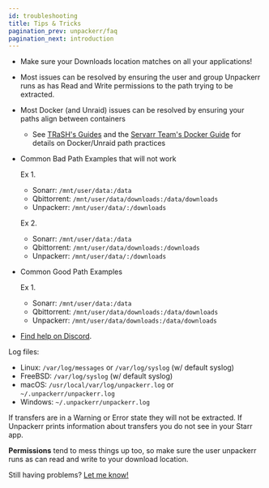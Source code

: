 ```yaml
---
id: troubleshooting
title: Tips & Tricks
pagination_prev: unpackerr/faq
pagination_next: introduction
---
```


- Make sure your Downloads location matches on all your applications!
- Most issues can be resolved by ensuring the user and group Unpackerr runs as has
  Read and Write permissions to the path trying to be extracted.
- Most Docker (and Unraid) issues can be resolved by ensuring your paths align between containers
  - See [TRaSH's Guides](https://trash-guides.info/Hardlinks/Hardlinks-and-Instant-Moves/) and the
    [Servarr Team's Docker Guide](https://wiki.servarr.com/docker-guide) for details on Docker/Unraid path practices
- Common Bad Path Examples that will not work

  Ex 1.

  - Sonarr: `/mnt/user/data:/data`
  - Qbittorrent: `/mnt/user/data/downloads:/data/downloads`
  - Unpackerr: `/mnt/user/data/:/downloads`

  Ex 2.

  - Sonarr: `/mnt/user/data:/data`
  - Qbittorrent: `/mnt/user/data/downloads:/downloads`
  - Unpackerr: `/mnt/user/data/:/downloads`
- Common Good Path Examples

  Ex 1.

  - Sonarr: `/mnt/user/data:/data`
  - Qbittorrent: `/mnt/user/data/downloads:/data/downloads`
  - Unpackerr: `/mnt/user/data/downloads:/data/downloads`
- [Find help on Discord](https://golift.io/discord).

Log files:

-   Linux: `/var/log/messages` or `/var/log/syslog` (w/ default syslog)
-   FreeBSD: `/var/log/syslog` (w/ default syslog)
-   macOS: `/usr/local/var/log/unpackerr.log` or `~/.unpackerr/unpackerr.log`
-   Windows: `~/.unpackerr/unpackerr.log`

If transfers are in a Warning or Error state they will not be extracted.
If Unpackerr prints information about transfers you do not see in your Starr app.

**Permissions** tend to mess things up too, so make sure the user unpackerr runs as can read
and write to your download location.

Still having problems?
[Let me know!](https://github.com/Unpackerr/unpackerr/issues/new)
